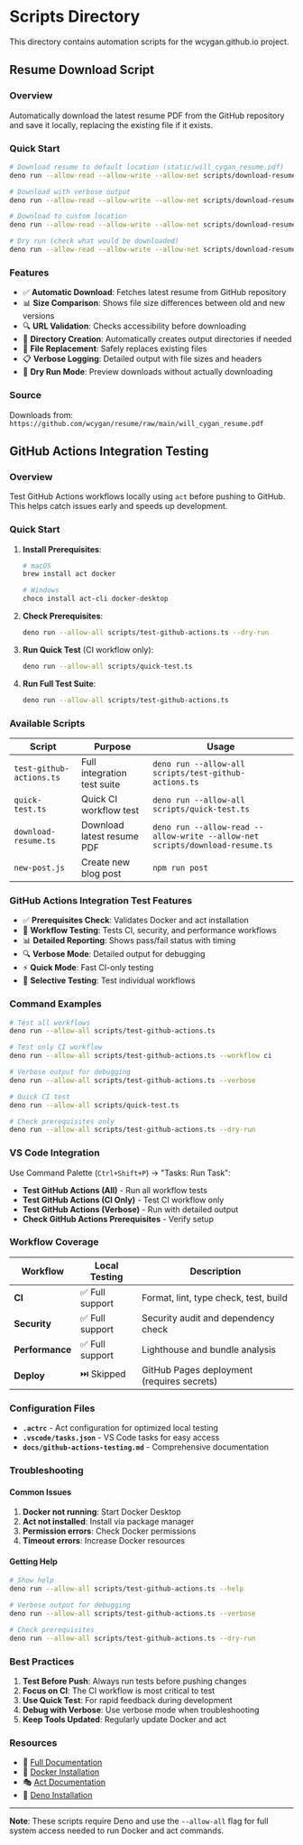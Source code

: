 # Scripts Directory

This directory contains automation scripts for the wcygan.github.io project.

## Resume Download Script

### Overview

Automatically download the latest resume PDF from the GitHub repository and save
it locally, replacing the existing file if it exists.

### Quick Start

```bash
# Download resume to default location (static/will_cygan_resume.pdf)
deno run --allow-read --allow-write --allow-net scripts/download-resume.ts

# Download with verbose output
deno run --allow-read --allow-write --allow-net scripts/download-resume.ts --verbose

# Download to custom location
deno run --allow-read --allow-write --allow-net scripts/download-resume.ts --output docs/resume.pdf

# Dry run (check what would be downloaded)
deno run --allow-read --allow-write --allow-net scripts/download-resume.ts --dry-run
```

### Features

- ✅ **Automatic Download**: Fetches latest resume from GitHub repository
- 📊 **Size Comparison**: Shows file size differences between old and new
  versions
- 🔍 **URL Validation**: Checks accessibility before downloading
- 📁 **Directory Creation**: Automatically creates output directories if needed
- 🔄 **File Replacement**: Safely replaces existing files
- 📋 **Verbose Logging**: Detailed output with file sizes and headers
- 🧪 **Dry Run Mode**: Preview downloads without actually downloading

### Source

Downloads from:
`https://github.com/wcygan/resume/raw/main/will_cygan_resume.pdf`

## GitHub Actions Integration Testing

### Overview

Test GitHub Actions workflows locally using `act` before pushing to GitHub. This
helps catch issues early and speeds up development.

### Quick Start

1. **Install Prerequisites**:

   ```bash
   # macOS
   brew install act docker

   # Windows
   choco install act-cli docker-desktop
   ```

2. **Check Prerequisites**:

   ```bash
   deno run --allow-all scripts/test-github-actions.ts --dry-run
   ```

3. **Run Quick Test** (CI workflow only):

   ```bash
   deno run --allow-all scripts/quick-test.ts
   ```

4. **Run Full Test Suite**:
   ```bash
   deno run --allow-all scripts/test-github-actions.ts
   ```

### Available Scripts

| Script                   | Purpose                     | Usage                                                                        |
| ------------------------ | --------------------------- | ---------------------------------------------------------------------------- |
| `test-github-actions.ts` | Full integration test suite | `deno run --allow-all scripts/test-github-actions.ts`                        |
| `quick-test.ts`          | Quick CI workflow test      | `deno run --allow-all scripts/quick-test.ts`                                 |
| `download-resume.ts`     | Download latest resume PDF  | `deno run --allow-read --allow-write --allow-net scripts/download-resume.ts` |
| `new-post.js`            | Create new blog post        | `npm run post`                                                               |

### GitHub Actions Integration Test Features

- ✅ **Prerequisites Check**: Validates Docker and act installation
- 🧪 **Workflow Testing**: Tests CI, security, and performance workflows
- 📊 **Detailed Reporting**: Shows pass/fail status with timing
- 🔍 **Verbose Mode**: Detailed output for debugging
- ⚡ **Quick Mode**: Fast CI-only testing
- 🎯 **Selective Testing**: Test individual workflows

### Command Examples

```bash
# Test all workflows
deno run --allow-all scripts/test-github-actions.ts

# Test only CI workflow
deno run --allow-all scripts/test-github-actions.ts --workflow ci

# Verbose output for debugging
deno run --allow-all scripts/test-github-actions.ts --verbose

# Quick CI test
deno run --allow-all scripts/quick-test.ts

# Check prerequisites only
deno run --allow-all scripts/test-github-actions.ts --dry-run
```

### VS Code Integration

Use Command Palette (`Ctrl+Shift+P`) → "Tasks: Run Task":

- **Test GitHub Actions (All)** - Run all workflow tests
- **Test GitHub Actions (CI Only)** - Test CI workflow only
- **Test GitHub Actions (Verbose)** - Run with detailed output
- **Check GitHub Actions Prerequisites** - Verify setup

### Workflow Coverage

| Workflow        | Local Testing   | Description                                |
| --------------- | --------------- | ------------------------------------------ |
| **CI**          | ✅ Full support | Format, lint, type check, test, build      |
| **Security**    | ✅ Full support | Security audit and dependency check        |
| **Performance** | ✅ Full support | Lighthouse and bundle analysis             |
| **Deploy**      | ⏭️ Skipped      | GitHub Pages deployment (requires secrets) |

### Configuration Files

- **`.actrc`** - Act configuration for optimized local testing
- **`.vscode/tasks.json`** - VS Code tasks for easy access
- **`docs/github-actions-testing.md`** - Comprehensive documentation

### Troubleshooting

#### Common Issues

1. **Docker not running**: Start Docker Desktop
2. **Act not installed**: Install via package manager
3. **Permission errors**: Check Docker permissions
4. **Timeout errors**: Increase Docker resources

#### Getting Help

```bash
# Show help
deno run --allow-all scripts/test-github-actions.ts --help

# Verbose output for debugging
deno run --allow-all scripts/test-github-actions.ts --verbose

# Check prerequisites
deno run --allow-all scripts/test-github-actions.ts --dry-run
```

### Best Practices

1. **Test Before Push**: Always run tests before pushing changes
2. **Focus on CI**: The CI workflow is most critical to test
3. **Use Quick Test**: For rapid feedback during development
4. **Debug with Verbose**: Use verbose mode when troubleshooting
5. **Keep Tools Updated**: Regularly update Docker and act

### Resources

- 📖 [Full Documentation](../docs/github-actions-testing.md)
- 🐳 [Docker Installation](https://docs.docker.com/get-docker/)
- 🎭 [Act Documentation](https://github.com/nektos/act)
- 🦕 [Deno Installation](https://deno.land/manual/getting_started/installation)

---

**Note**: These scripts require Deno and use the `--allow-all` flag for full
system access needed to run Docker and act commands.
